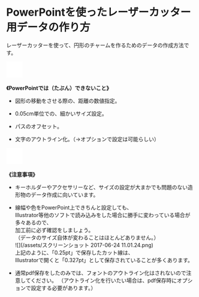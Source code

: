 # PowerPointを使ったレーザーカッター用データの作り方

レーザーカッターを使って、円形のチャームを作るためのデータの作成方法です。

![](/assets/null.png)

**《PowerPointでは（たぶん）できないこと》**

* 図形の移動をさせる際の、距離の数値指定。

* 0.05cm単位での、細かいサイズ設定。

* パスのオフセット。

* 文字のアウトライン化。（→オプションで設定は可能らしい）

![](/assets/null.png)

**《注意事項》**

* キーホルダーやアクセサリーなど、サイズの設定が大まかでも問題のない造形物のデータ作成に向いています。

* 線幅や色をPowerPoint上できちんと設定しても、  
  Illustrator等他のソフトで読み込みをした場合に勝手に変わっている場合が多々あるので、  
  加工前に必ず確認をしましょう。  
  （データのサイズ自体が変わることはほとんどありません。）  
  ![](/assets/スクリーンショット 2017-06-24 11.01.24.png)  
  上記のように、「0.25pt」で保存したカット線は、  
  Illustratorで開くと「0.327pt」として保存されていることが多くあります。

* 通常pdf保存をしたのみでは、フォントのアウトライン化はされないので注意してください。 （アウトライン化を行いたい場合は、pdf保存時にオプションで設定する必要があります。）




